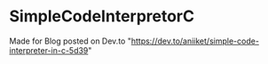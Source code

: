 # SimpleCodeInterpretorC
Made for Blog posted on Dev.to "https://dev.to/aniiket/simple-code-interpreter-in-c-5d39"

